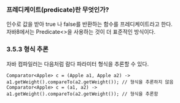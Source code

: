 ### 프레디케이트(predicate)란 무엇인가?
인수로 값을 받아 true 나 false를 반환하는 함수를 프레디케이트라고 한다.   
자바8에서는 Predicate<>을 사용하는 것이 더 표준적인 방식이다.

### 3.5.3 형식 추론
자바 컴파일러는 다음처럼 람다 파라미터 형식을 추론할 수 있다.
```text
Comparator<Apple> c = (Apple a1, Apple a2) -> a1.getWeight().compareTo(a2.getWeight()); // 형식을 추론하지 않음
Comparator<Apple> c = (a1, a2) -> a1.getWeight().compareTo(a2.getWeight()); // 형식을 추론함
```